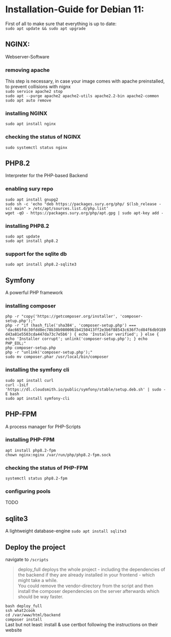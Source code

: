 # Installation-Guide for Debian 11:
First of all to make sure that everything is up to date:</br>
`sudo apt update && sudo apt upgrade`

## NGINX:
Webserver-Software
### removing apache
This step is necessary, in case your image comes with apache preinstalled, to prevent collisions with nignx</br>
`sudo service apache2 stop`</br>
`sudo apt --purge apache2 apache2-utils apache2.2-bin apache2-common`</br>
`sudo apt auto remove`</br>
### installing NGINX
`sudo apt install nginx`</br>
### checking the status of NGINX
`sudo systemctl status nginx`</br>

## PHP8.2
Interpreter for the PHP-based Backend
### enabling sury repo
`sudo apt install gnupg2`</br>
`sudo sh -c 'echo "deb https://packages.sury.org/php/ $(lsb_release -sc) main" > /etc/apt/sources.list.d/php.list‘`</br>
`wget -qO - https://packages.sury.org/php/apt.gpg | sudo apt-key add -`</br>
### installing PHP8.2
`sudo apt update`</br>
`sudo apt install php8.2`</br>
### support for the sqlite db
`sudo apt install php8.2-sqlite3`</br>

## Symfony
A powerful PHP framework
### installing composer
`php -r "copy('https://getcomposer.org/installer', 'composer-setup.php');"`</br>
`php -r "if (hash_file('sha384', 'composer-setup.php') === 'dac665fdc30fdd8ec78b38b9800061b4150413ff2e3b6f88543c636f7cd84f6db9189d43a81e5503cda447da73c7e5b6') { echo 'Installer verified'; } else { echo 'Installer corrupt'; unlink('composer-setup.php'); } echo PHP_EOL;"`</br>
`php composer-setup.php`</br>
`php -r "unlink('composer-setup.php');"`</br>
`sudo mv composer.phar /usr/local/bin/composer`</br>
### installing the symfony cli
`sudo apt install curl`</br>
`curl -1sLf 'https://dl.cloudsmith.io/public/symfony/stable/setup.deb.sh' | sudo -E bash`</br>
`sudo apt install symfony-cli`</br>

## PHP-FPM
A process manager for PHP-Scripts
### installing PHP-FPM
`apt install php8.2-fpm`</br>
`chown nginx:nginx /var/run/php/php8.2-fpm.sock`</br>
### checking the status of PHP-FPM
`systemctl status php8.2-fpm`</br>
### configuring pools
TODO

## sqlite3
A lightweight database-engine
`sudo apt install sqlite3`</br>

## Deploy the project
navigate to `/scripts`
> deploy_full deploys the whole project - including the dependencies of the backend if they are already installed in your frontend - which might take a while. </br>
You could remove the vendor-directory from the script and then install the composer dependencies on the server afterwards which should be way faster.

`bash deploy_full`</br>
`ssh what2cook`</br>
`cd /var/www/html/backend`</br>
`composer install`</br>
Last but not least: install & use certbot following the instructions on their website




